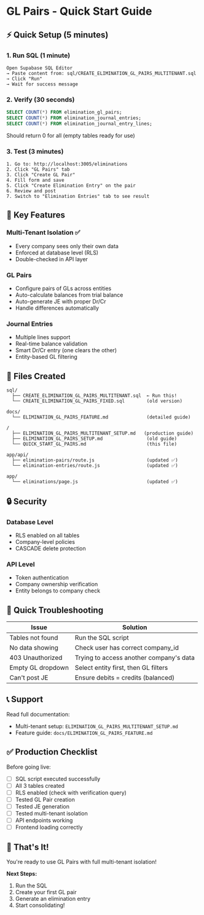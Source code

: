 # GL Pairs - Quick Start Guide

## ⚡ Quick Setup (5 minutes)

### 1. Run SQL (1 minute)
```
Open Supabase SQL Editor
→ Paste content from: sql/CREATE_ELIMINATION_GL_PAIRS_MULTITENANT.sql
→ Click "Run"
→ Wait for success message
```

### 2. Verify (30 seconds)
```sql
SELECT COUNT(*) FROM elimination_gl_pairs;
SELECT COUNT(*) FROM elimination_journal_entries;
SELECT COUNT(*) FROM elimination_journal_entry_lines;
```
Should return 0 for all (empty tables ready for use)

### 3. Test (3 minutes)
```
1. Go to: http://localhost:3005/eliminations
2. Click "GL Pairs" tab
3. Click "Create GL Pair"
4. Fill form and save
5. Click "Create Elimination Entry" on the pair
6. Review and post
7. Switch to "Elimination Entries" tab to see result
```

## 🎯 Key Features

### Multi-Tenant Isolation ✅
- Every company sees only their own data
- Enforced at database level (RLS)
- Double-checked in API layer

### GL Pairs
- Configure pairs of GLs across entities
- Auto-calculate balances from trial balance
- Auto-generate JE with proper Dr/Cr
- Handle differences automatically

### Journal Entries
- Multiple lines support
- Real-time balance validation
- Smart Dr/Cr entry (one clears the other)
- Entity-based GL filtering

## 📁 Files Created

```
sql/
  ├── CREATE_ELIMINATION_GL_PAIRS_MULTITENANT.sql  ← Run this!
  └── CREATE_ELIMINATION_GL_PAIRS_FIXED.sql        (old version)

docs/
  └── ELIMINATION_GL_PAIRS_FEATURE.md              (detailed guide)

/
  ├── ELIMINATION_GL_PAIRS_MULTITENANT_SETUP.md   (production guide)
  ├── ELIMINATION_GL_PAIRS_SETUP.md                (old guide)
  └── QUICK_START_GL_PAIRS.md                      (this file)

app/api/
  ├── elimination-pairs/route.js                   (updated ✅)
  └── elimination-entries/route.js                 (updated ✅)

app/
  └── eliminations/page.js                         (updated ✅)
```

## 🔒 Security

### Database Level
- RLS enabled on all tables
- Company-level policies
- CASCADE delete protection

### API Level
- Token authentication
- Company ownership verification
- Entity belongs to company check

## 🐛 Quick Troubleshooting

| Issue | Solution |
|-------|----------|
| Tables not found | Run the SQL script |
| No data showing | Check user has correct company_id |
| 403 Unauthorized | Trying to access another company's data |
| Empty GL dropdown | Select entity first, then GL filters |
| Can't post JE | Ensure debits = credits (balanced) |

## 📞 Support

Read full documentation:
- Multi-tenant setup: `ELIMINATION_GL_PAIRS_MULTITENANT_SETUP.md`
- Feature guide: `docs/ELIMINATION_GL_PAIRS_FEATURE.md`

## ✅ Production Checklist

Before going live:
- [ ] SQL script executed successfully
- [ ] All 3 tables created
- [ ] RLS enabled (check with verification query)
- [ ] Tested GL Pair creation
- [ ] Tested JE generation
- [ ] Tested multi-tenant isolation
- [ ] API endpoints working
- [ ] Frontend loading correctly

## 🚀 That's It!

You're ready to use GL Pairs with full multi-tenant isolation!

**Next Steps:**
1. Run the SQL
2. Create your first GL pair
3. Generate an elimination entry
4. Start consolidating!
